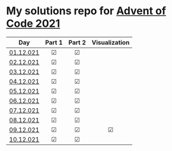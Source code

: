 # My solutions repo for [Advent of Code 2021](https://adventofcode.com/2021)

| Day | Part 1 | Part 2 | Visualization
| --- | :---: | :---: | :---: |
| [01.12.021](https://github.com/FabianKielmann/advent-of-code/tree/main/day_1) | ☑ | ☑ | |
| [02.12.021](https://github.com/FabianKielmann/advent-of-code/tree/main/day_2) | ☑ | ☑ | |
| [03.12.021](https://github.com/FabianKielmann/advent-of-code/tree/main/day_3) | ☑ | ☑ | |
| [04.12.021](https://github.com/FabianKielmann/advent-of-code/tree/main/day_4) | ☑ | ☑ | |
| [05.12.021](https://github.com/FabianKielmann/advent-of-code/tree/main/day_5) | ☑ | ☑ | |
| [06.12.021](https://github.com/FabianKielmann/advent-of-code/tree/main/day_6) | ☑ | ☑ | |
| [07.12.021](https://github.com/FabianKielmann/advent-of-code/tree/main/day_7) | ☑ | ☑ | |
| [08.12.021](https://github.com/FabianKielmann/advent-of-code/tree/main/day_8) | ☑ | ☑ | |
| [09.12.021](https://github.com/FabianKielmann/advent-of-code/tree/main/day_9) | ☑ | ☑ | ☑ |
| [10.12.021](https://github.com/FabianKielmann/advent-of-code/tree/main/day_10) | ☑ | ☑ | |

